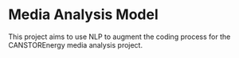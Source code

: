 # Media Analysis Model
This project aims to use NLP to augment the coding process for the CANSTOREnergy media analysis project.
